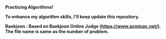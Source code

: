 <b> Practicing Algorithms! <b>

To enhance my algorithm skills, I'll keep update this repository.

Baekjoon : Based on Baekjoon Online Judge (https://www.acmicpc.net/).
The file name is same as the number of problem.
